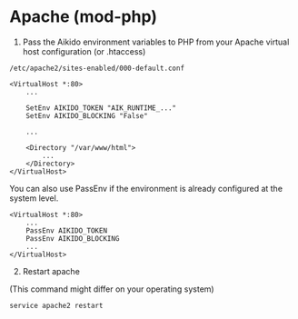 # Apache (mod-php)

1. Pass the Aikido environment variables to PHP from your Apache virtual host configuration (or .htaccess)

`/etc/apache2/sites-enabled/000-default.conf`
```
<VirtualHost *:80>
    ...
    
    SetEnv AIKIDO_TOKEN "AIK_RUNTIME_..."
    SetEnv AIKIDO_BLOCKING "False"

    ...

    <Directory "/var/www/html">
        ...
    </Directory>
</VirtualHost>
```

You can also use PassEnv if the environment is already configured at the system level.
```
<VirtualHost *:80>
    ...
    PassEnv AIKIDO_TOKEN
    PassEnv AIKIDO_BLOCKING
    ...
</VirtualHost>
```

2. Restart apache

(This command might differ on your operating system)

`service apache2 restart`
